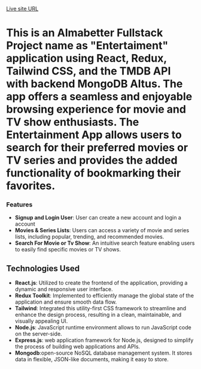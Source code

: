 [Live site URL](https://entertainmentapp-lqeh.onrender.com)

# This is an Almabetter Fullstack Project name as "Entertaiment" application using React, Redux, Tailwind CSS, and the TMDB API with backend MongoDB Altus. The app offers a seamless and enjoyable browsing experience for movie and TV show enthusiasts. The Entertainment App allows users to search for their preferred movies or TV series and provides the added functionality of bookmarking their favorites.

### Features

- **Signup and Login User**: User can create a new account and login a account
- **Movies & Series Lists**: Users can access a variety of movie and series lists, including popular, trending, and recommended movies.
- **Search For Movie or Tv Show**: An intuitive search feature enabling users to easily find specific movies or TV shows.

## Technologies Used

- **React.js**: Utilized to create the frontend of the application, providing a dynamic and responsive user interface.
- **Redux Toolkit**: Implemented to efficiently manage the global state of the application and ensure smooth data flow.
- **Tailwind**: Integrated this utility-first CSS framework to streamline and enhance the design process, resulting in a clean, maintainable, and visually appealing UI.
- **Node.js**: JavaScript runtime environment allows to run JavaScript code on the server-side.
- **Express.js**: web application framework for Node.js, designed to simplify the process of building web applications and APIs.
- **Mongodb**:open-source NoSQL database management system. It stores data in flexible, JSON-like documents, making it easy to store.

